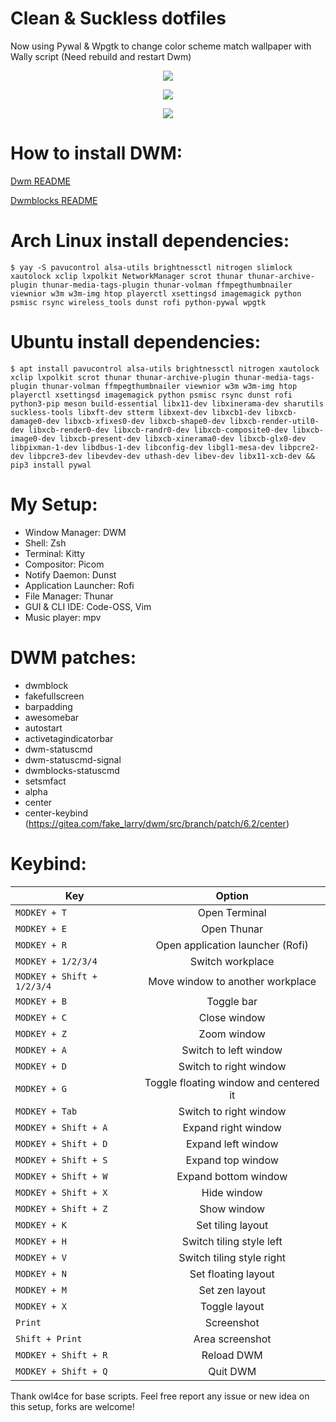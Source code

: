 # Clean & Suckless dotfiles
Now using Pywal & Wpgtk to change color scheme match wallpaper with Wally script (Need rebuild and restart Dwm)
<p align="center"><img src="https://raw.githubusercontent.com/TChanhTinh/dotfiles-that-suckless/main/screenshots/2021-03-07-141305_1366x768_scrot.png"/></p>
<p align="center"><img src="https://raw.githubusercontent.com/TChanhTinh/dotfiles-that-suckless/main/screenshots/2021-03-07-141508_1366x768_scrot.png"/></p>
<p align="center"><img src="https://raw.githubusercontent.com/TChanhTinh/dotfiles-that-suckless/main/screenshots/2021-03-07-141716_1366x768_scrot.png"/></p>

# How to install DWM:
[Dwm README](https://github.com/TChanhTinh/dotfiles-that-suckless/blob/main/dwm-6.2/README)

[Dwmblocks README](https://github.com/TChanhTinh/dotfiles-that-suckless/blob/main/dwmblocks/README.md)

# Arch Linux install dependencies:
```
$ yay -S pavucontrol alsa-utils brightnessctl nitrogen slimlock xautolock xclip lxpolkit NetworkManager scrot thunar thunar-archive-plugin thunar-media-tags-plugin thunar-volman ffmpegthumbnailer viewnior w3m w3m-img htop playerctl xsettingsd imagemagick python psmisc rsync wireless_tools dunst rofi python-pywal wpgtk
```

# Ubuntu install dependencies:
```
$ apt install pavucontrol alsa-utils brightnessctl nitrogen xautolock xclip lxpolkit scrot thunar thunar-archive-plugin thunar-media-tags-plugin thunar-volman ffmpegthumbnailer viewnior w3m w3m-img htop playerctl xsettingsd imagemagick python psmisc rsync dunst rofi python3-pip meson build-essential libx11-dev libxinerama-dev sharutils suckless-tools libxft-dev stterm libxext-dev libxcb1-dev libxcb-damage0-dev libxcb-xfixes0-dev libxcb-shape0-dev libxcb-render-util0-dev libxcb-render0-dev libxcb-randr0-dev libxcb-composite0-dev libxcb-image0-dev libxcb-present-dev libxcb-xinerama0-dev libxcb-glx0-dev libpixman-1-dev libdbus-1-dev libconfig-dev libgl1-mesa-dev libpcre2-dev libpcre3-dev libevdev-dev uthash-dev libev-dev libx11-xcb-dev && pip3 install pywal
```

# My Setup: 
* Window Manager: DWM
* Shell: Zsh 
* Terminal: Kitty
* Compositor: Picom
* Notify Daemon: Dunst
* Application Launcher: Rofi
* File Manager: Thunar
* GUI & CLI IDE: Code-OSS, Vim
* Music player: mpv

# DWM patches:
* dwmblock
* fakefullscreen
* barpadding
* awesomebar
* autostart
* activetagindicatorbar
* dwm-statuscmd
* dwm-statuscmd-signal
* dwmblocks-statuscmd
* setsmfact
* alpha
* center
* center-keybind (https://gitea.com/fake_larry/dwm/src/branch/patch/6.2/center)

# Keybind:
| Key | Option  |
| --- |:-------:|
| `MODKEY + T` | Open Terminal |
| `MODKEY + E` | Open Thunar |
| `MODKEY + R` | Open application launcher (Rofi) |
| `MODKEY + 1/2/3/4` | Switch workplace |
| `MODKEY + Shift + 1/2/3/4` | Move window to another workplace |
| `MODKEY + B` | Toggle bar |
| `MODKEY + C` | Close window |
| `MODKEY + Z` | Zoom window |
| `MODKEY + A` | Switch to left window |
| `MODKEY + D` | Switch to right window |
| `MODKEY + G` | Toggle floating window and centered it |
| `MODKEY + Tab` | Switch to right window |
| `MODKEY + Shift + A` | Expand right window |
| `MODKEY + Shift + D` | Expand left window |
| `MODKEY + Shift + S` | Expand top window |
| `MODKEY + Shift + W` | Expand bottom window |
| `MODKEY + Shift + X` | Hide window |
| `MODKEY + Shift + Z` | Show window |
| `MODKEY + K` | Set tiling layout |
| `MODKEY + H` | Switch tiling style left |
| `MODKEY + V` | Switch tiling style right |
| `MODKEY + N` | Set floating layout |
| `MODKEY + M` | Set zen layout |
| `MODKEY + X` | Toggle layout |
| `Print` | Screenshot |
| `Shift + Print` | Area screenshot |
| `MODKEY + Shift + R` | Reload DWM |
| `MODKEY + Shift + Q` | Quit DWM |

Thank owl4ce for base scripts.
Feel free report any issue or new idea on this setup, forks are welcome!
